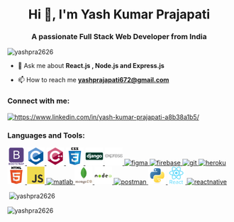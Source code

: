<h1 align="center">Hi 👋, I'm Yash Kumar Prajapati</h1>
<h3 align="center">A passionate Full Stack Web Developer from India</h3>

<p align="left"> <img src="https://komarev.com/ghpvc/?username=yashpra2626&label=Profile%20views&color=0e75b6&style=flat" alt="yashpra2626" /> </p>

- 💬 Ask me about **React.js , Node.js and Express.js**

- 📫 How to reach me **yashprajapati672@gmail.com**

<h3 align="left">Connect with me:</h3>
<p align="left">
<a href="https://www.linkedin.com/in/yash-kumar-prajapati-a8b38a1b5?lipi=urn%3Ali%3Apage%3Ad_flagship3_profile_view_base_contact_details%3BVFaZtjZUShuSNEom8PueAw%3D%3D" target="_blank"><img align="center" src="https://download.services.iconscout.com/download?name=linkedin&download=1&url=https%3A%2F%2Fduce5lj2f2sxj.cloudfront.net%2Ficon%2Ffree%2Fsvg%2F916919.svg%3FExpires%3D1622592000%26Signature%3DhK3AGBm0oPr%7EbZnqaqjhbBzXOMtffoID6F%7ECUPwFu1HoDQ3kwZ81FCufDu6CWqWQ40DVgqSQG-QYXcIsiB4Gc%7EAv6NdbokYWXDVAMK8UQJei7me8%7Ez7oLU4wPnsLAZexsEFYhjvpQUTuhjCoFAYVBQ98QknJZNmuf1TAMDtUZQ35RMklQ-nXtPlblVjeFxiRqnog1OSSlUxPY86XQxN7B8QFxcxe4ugKKbcVZAewSoxzUC6xY6HkhnwToyLTv9J-hF4xYh2EYGYoNKI5-KHmwNTzbKiFzUiP4Prn0BJeYMoDmy48KZELEIlcAs6F32VPGB2mCmP3KS6W2lj1W2BQcA__%26Key-Pair-Id%3DAPKAIONEDRCDZGBCR6PA" alt="https://www.linkedin.com/in/yash-kumar-prajapati-a8b38a1b5/" height="30" width="40" /></a>
</p>

<h3 align="left">Languages and Tools:</h3>
<p align="left"> <a href="https://getbootstrap.com" target="_blank"> <img src="https://raw.githubusercontent.com/devicons/devicon/master/icons/bootstrap/bootstrap-plain-wordmark.svg" alt="bootstrap" width="40" height="40"/> </a> <a href="https://www.cprogramming.com/" target="_blank"> <img src="https://raw.githubusercontent.com/devicons/devicon/master/icons/c/c-original.svg" alt="c" width="40" height="40"/> </a> <a href="https://www.w3schools.com/cpp/" target="_blank"> <img src="https://raw.githubusercontent.com/devicons/devicon/master/icons/cplusplus/cplusplus-original.svg" alt="cplusplus" width="40" height="40"/> </a> <a href="https://www.w3schools.com/css/" target="_blank"> <img src="https://raw.githubusercontent.com/devicons/devicon/master/icons/css3/css3-original-wordmark.svg" alt="css3" width="40" height="40"/> </a> <a href="https://www.djangoproject.com/" target="_blank"> <img src="https://raw.githubusercontent.com/devicons/devicon/master/icons/django/django-original.svg" alt="django" width="40" height="40"/> </a> <a href="https://expressjs.com" target="_blank"> <img src="https://raw.githubusercontent.com/devicons/devicon/master/icons/express/express-original-wordmark.svg" alt="express" width="40" height="40"/> </a> <a href="https://www.figma.com/" target="_blank"> <img src="https://www.vectorlogo.zone/logos/figma/figma-icon.svg" alt="figma" width="40" height="40"/> </a> <a href="https://firebase.google.com/" target="_blank"> <img src="https://www.vectorlogo.zone/logos/firebase/firebase-icon.svg" alt="firebase" width="40" height="40"/> </a> <a href="https://git-scm.com/" target="_blank"> <img src="https://www.vectorlogo.zone/logos/git-scm/git-scm-icon.svg" alt="git" width="40" height="40"/> </a> <a href="https://heroku.com" target="_blank"> <img src="https://www.vectorlogo.zone/logos/heroku/heroku-icon.svg" alt="heroku" width="40" height="40"/> </a> <a href="https://www.w3.org/html/" target="_blank"> <img src="https://raw.githubusercontent.com/devicons/devicon/master/icons/html5/html5-original-wordmark.svg" alt="html5" width="40" height="40"/> </a> <a href="https://developer.mozilla.org/en-US/docs/Web/JavaScript" target="_blank"> <img src="https://raw.githubusercontent.com/devicons/devicon/master/icons/javascript/javascript-original.svg" alt="javascript" width="40" height="40"/> </a> <a href="https://www.mathworks.com/" target="_blank"> <img src="https://raw.githubusercontent.com/simple-icons/simple-icons/master/icons/mathworks.svg" alt="matlab" width="40" height="40"/> </a> <a href="https://www.mongodb.com/" target="_blank"> <img src="https://raw.githubusercontent.com/devicons/devicon/master/icons/mongodb/mongodb-original-wordmark.svg" alt="mongodb" width="40" height="40"/> </a> <a href="https://nodejs.org" target="_blank"> <img src="https://raw.githubusercontent.com/devicons/devicon/master/icons/nodejs/nodejs-original-wordmark.svg" alt="nodejs" width="40" height="40"/> </a> <a href="https://postman.com" target="_blank"> <img src="https://www.vectorlogo.zone/logos/getpostman/getpostman-icon.svg" alt="postman" width="40" height="40"/> </a> <a href="https://www.python.org" target="_blank"> <img src="https://raw.githubusercontent.com/devicons/devicon/master/icons/python/python-original.svg" alt="python" width="40" height="40"/> </a> <a href="https://reactjs.org/" target="_blank"> <img src="https://raw.githubusercontent.com/devicons/devicon/master/icons/react/react-original-wordmark.svg" alt="react" width="40" height="40"/> </a> <a href="https://reactnative.dev/" target="_blank"> <img src="https://reactnative.dev/img/header_logo.svg" alt="reactnative" width="40" height="40"/> </a> </p>

<p>&nbsp;<img align="center" src="https://github-readme-stats.vercel.app/api?username=yashpra2626&show_icons=true&locale=en" alt="yashpra2626" /></p>

<p><img align="center" src="https://github-readme-streak-stats.herokuapp.com/?user=yashpra2626&" alt="yashpra2626" /></p>
